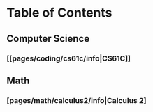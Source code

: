 Table of Contents
===
## Computer Science
### [[pages/coding/cs61c/info|CS61C]]

## Math
### [pages/math/calculus2/info|Calculus 2]

